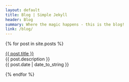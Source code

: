 ```yaml
---
layout: default
title: Blog | Simple Jekyll
header: Blog
summary: Where the magic happens - this is the blog!
link: /blog/
---
```


{% for post in site.posts %}
  <p><a href="{{ post.url }}">{{ post.title }}</a><br>
  {{ post.description }}<br>
  {{ post.date | date_to_string }}</p>
{% endfor %}